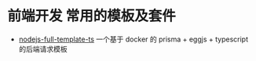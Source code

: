 # 前端开发 常用的模板及套件

- [nodejs-full-template-ts](./packages/nodejs-full-template-ts/README.md) 一个基于 docker 的 prisma + eggjs + typescript 的后端请求模板